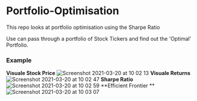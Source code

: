 # Portfolio-Optimisation
This repo looks at portfolio optimisation using the Sharpe Ratio

Use can pass through a portfolio of Stock Tickers and find out the 'Optimal' Portfolio. 

### Example

**Visuale Stock Price**
![Screenshot 2021-03-20 at 10 02 13](https://user-images.githubusercontent.com/19586482/111866480-aa7db780-8965-11eb-846b-2abfdadbfade.png)
**Visuale Returns**
![Screenshot 2021-03-20 at 10 02 47](https://user-images.githubusercontent.com/19586482/111866505-d731cf00-8965-11eb-8fe8-62df8f99c75f.png)
**Sharpe Ratio**
![Screenshot 2021-03-20 at 10 02 59](https://user-images.githubusercontent.com/19586482/111866508-e31d9100-8965-11eb-8794-9e6ac4fabc8a.png)
**Efficient Frontier **
![Screenshot 2021-03-20 at 10 03 07](https://user-images.githubusercontent.com/19586482/111866512-e9ac0880-8965-11eb-956a-b91a963c8264.png)



